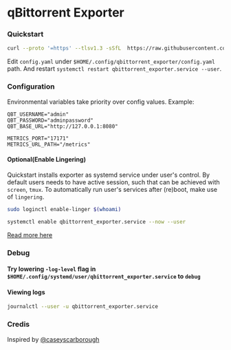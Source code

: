 # qBittorrent Exporter

### Quickstart

```bash
curl --proto '=https' --tlsv1.3 -sSfL  https://raw.githubusercontent.com/AlexKhomych/qbittorrent_exporter/refs/tags/v0.1.0-alpha/deploy/quickstart.sh | bash
```

Edit `config.yaml` under `$HOME/.config/qbittorrent_exporter/config.yaml` path.
And restart `systemctl restart qbittorrent_exporter.service --user`.

### Configuration

Environmental variables take priority over config values. Example:
```
QBT_USERNAME="admin"
QBT_PASSWORD="adminpassword"
QBT_BASE_URL="http://127.0.0.1:8080"

METRICS_PORT="17171"
METRICS_URL_PATH="/metrics"
```

#### Optional(Enable Lingering)
Quickstart installs exporter as systemd service under user's control.
By default users needs to have active session, such that can be achieved with `screen`, `tmux`.
To automatically run user's services after (re)boot, make use of `lingering`.

```bash
sudo loginctl enable-linger $(whoami)

systemctl enable qbittorrent_exporter.service --now --user
```
[Read more here](https://manpages.debian.org/bullseye/systemd/loginctl.1.en.html)


### Debug

#### Try lowering `-log-level` flag in `$HOME/.config/systemd/user/qbittorrent_exporter.service` to `debug`

#### Viewing logs
```bash
journalctl --user -u qbittorrent_exporter.service
```

### Credis

Inspired by [@caseyscarborough](https://github.com/caseyscarborough/qbittorrent-exporter)

